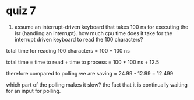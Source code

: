 # quiz 7

1.  assume an interrupt-driven keyboard that takes 100 ns for executing the isr (handling an interrupt).  how much cpu time does it take for the interrupt driven keyboard to read the 100 characters?  

total time for reading 100 characters = 100 * 100 ns

total time = time to read + time to process = 100 * 100 ns + 12.5

therefore compared to polling we are saving = 24.99 - 12.99 = 12.499

which part of the polling makes it slow?  the fact that it is continually waiting for an input for polling.
